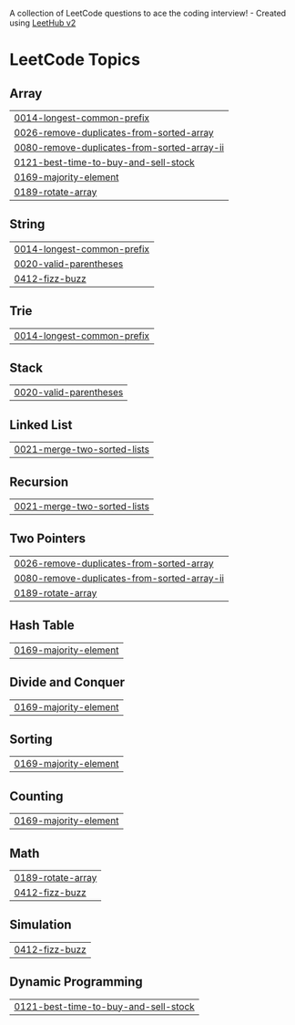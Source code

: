 A collection of LeetCode questions to ace the coding interview! - Created using [LeetHub v2](https://github.com/arunbhardwaj/LeetHub-2.0)
<!---LeetCode Topics Start-->
# LeetCode Topics
## Array
|  |
| ------- |
| [0014-longest-common-prefix](https://github.com/jbn-creator/LeetCode-grind/tree/master/0014-longest-common-prefix) |
| [0026-remove-duplicates-from-sorted-array](https://github.com/jbn-creator/LeetCode-grind/tree/master/0026-remove-duplicates-from-sorted-array) |
| [0080-remove-duplicates-from-sorted-array-ii](https://github.com/jbn-creator/LeetCode-grind/tree/master/0080-remove-duplicates-from-sorted-array-ii) |
| [0121-best-time-to-buy-and-sell-stock](https://github.com/jbn-creator/LeetCode-grind/tree/master/0121-best-time-to-buy-and-sell-stock) |
| [0169-majority-element](https://github.com/jbn-creator/LeetCode-grind/tree/master/0169-majority-element) |
| [0189-rotate-array](https://github.com/jbn-creator/LeetCode-grind/tree/master/0189-rotate-array) |
## String
|  |
| ------- |
| [0014-longest-common-prefix](https://github.com/jbn-creator/LeetCode-grind/tree/master/0014-longest-common-prefix) |
| [0020-valid-parentheses](https://github.com/jbn-creator/LeetCode-grind/tree/master/0020-valid-parentheses) |
| [0412-fizz-buzz](https://github.com/jbn-creator/LeetCode-grind/tree/master/0412-fizz-buzz) |
## Trie
|  |
| ------- |
| [0014-longest-common-prefix](https://github.com/jbn-creator/LeetCode-grind/tree/master/0014-longest-common-prefix) |
## Stack
|  |
| ------- |
| [0020-valid-parentheses](https://github.com/jbn-creator/LeetCode-grind/tree/master/0020-valid-parentheses) |
## Linked List
|  |
| ------- |
| [0021-merge-two-sorted-lists](https://github.com/jbn-creator/LeetCode-grind/tree/master/0021-merge-two-sorted-lists) |
## Recursion
|  |
| ------- |
| [0021-merge-two-sorted-lists](https://github.com/jbn-creator/LeetCode-grind/tree/master/0021-merge-two-sorted-lists) |
## Two Pointers
|  |
| ------- |
| [0026-remove-duplicates-from-sorted-array](https://github.com/jbn-creator/LeetCode-grind/tree/master/0026-remove-duplicates-from-sorted-array) |
| [0080-remove-duplicates-from-sorted-array-ii](https://github.com/jbn-creator/LeetCode-grind/tree/master/0080-remove-duplicates-from-sorted-array-ii) |
| [0189-rotate-array](https://github.com/jbn-creator/LeetCode-grind/tree/master/0189-rotate-array) |
## Hash Table
|  |
| ------- |
| [0169-majority-element](https://github.com/jbn-creator/LeetCode-grind/tree/master/0169-majority-element) |
## Divide and Conquer
|  |
| ------- |
| [0169-majority-element](https://github.com/jbn-creator/LeetCode-grind/tree/master/0169-majority-element) |
## Sorting
|  |
| ------- |
| [0169-majority-element](https://github.com/jbn-creator/LeetCode-grind/tree/master/0169-majority-element) |
## Counting
|  |
| ------- |
| [0169-majority-element](https://github.com/jbn-creator/LeetCode-grind/tree/master/0169-majority-element) |
## Math
|  |
| ------- |
| [0189-rotate-array](https://github.com/jbn-creator/LeetCode-grind/tree/master/0189-rotate-array) |
| [0412-fizz-buzz](https://github.com/jbn-creator/LeetCode-grind/tree/master/0412-fizz-buzz) |
## Simulation
|  |
| ------- |
| [0412-fizz-buzz](https://github.com/jbn-creator/LeetCode-grind/tree/master/0412-fizz-buzz) |
## Dynamic Programming
|  |
| ------- |
| [0121-best-time-to-buy-and-sell-stock](https://github.com/jbn-creator/LeetCode-grind/tree/master/0121-best-time-to-buy-and-sell-stock) |
<!---LeetCode Topics End-->